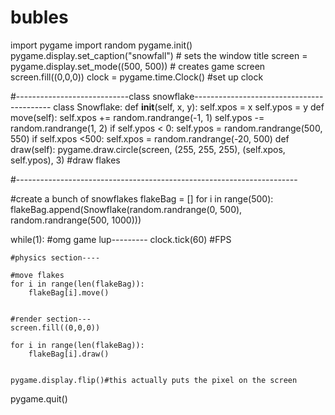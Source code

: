 # bubles
import pygame
import random
pygame.init()  
pygame.display.set_caption("snowfall")  # sets the window title
screen = pygame.display.set_mode((500, 500))  # creates game screen
screen.fill((0,0,0))
clock = pygame.time.Clock() #set up clock

#----------------------------class snowflake------------------------------------------
class Snowflake:
    def __init__(self, x, y):
        self.xpos = x
        self.ypos = y
    def move(self):
        self.xpos += random.randrange(-1, 1)
        self.ypos -= random.randrange(1, 2)
        if self.ypos < 0:
            self.ypos = random.randrange(500, 550)
        if self.xpos <500:
            self.xpos = random.randrange(-20, 500)
    def draw(self):
        pygame.draw.circle(screen, (255, 255, 255), (self.xpos, self.ypos), 3) #draw flakes

#----------------------------------------------------------------------


#create a bunch of snowflakes
flakeBag = []
for i in range(500):
    flakeBag.append(Snowflake(random.randrange(0, 500), random.randrange(500, 1000)))


while(1): #omg game lup---------
    clock.tick(60) #FPS
    
    #physics section----
    
    #move flakes
    for i in range(len(flakeBag)):
        flakeBag[i].move()


    #render section---
    screen.fill((0,0,0))
    
    for i in range(len(flakeBag)):
        flakeBag[i].draw()
 
    
    pygame.display.flip()#this actually puts the pixel on the screen
   
pygame.quit()
